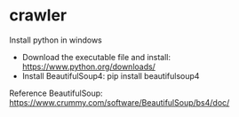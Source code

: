 # crawler

Install python in windows
- Download the executable file and install:
https://www.python.org/downloads/
- Install BeautifulSoup4: pip install beautifulsoup4

Reference
BeautifulSoup: https://www.crummy.com/software/BeautifulSoup/bs4/doc/